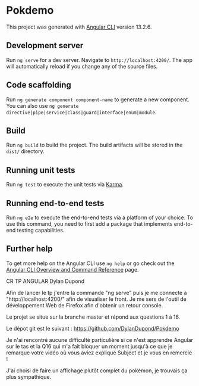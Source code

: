 # Pokdemo

This project was generated with [Angular CLI](https://github.com/angular/angular-cli) version 13.2.6.

## Development server

Run `ng serve` for a dev server. Navigate to `http://localhost:4200/`. The app will automatically reload if you change any of the source files.

## Code scaffolding

Run `ng generate component component-name` to generate a new component. You can also use `ng generate directive|pipe|service|class|guard|interface|enum|module`.

## Build

Run `ng build` to build the project. The build artifacts will be stored in the `dist/` directory.

## Running unit tests

Run `ng test` to execute the unit tests via [Karma](https://karma-runner.github.io).

## Running end-to-end tests

Run `ng e2e` to execute the end-to-end tests via a platform of your choice. To use this command, you need to first add a package that implements end-to-end testing capabilities.

## Further help

To get more help on the Angular CLI use `ng help` or go check out the [Angular CLI Overview and Command Reference](https://angular.io/cli) page.


CR TP ANGULAR Dylan Dupond

Afin de lancer le tp j'entre la commande "ng serve" puis je me connecte à "http://localhost:4200/" afin de visualiser le front.
Je me sers de l'outil de développement Web de Firefox afin d'obtenir un retour console.

Le projet se situe sur la branche master et répond aux questions 1 à 16.

Le dépot git est le suivant : https://github.com/DylanDupond/Pokdemo

Je n'ai rencontré aucune difficulté particulière si ce n'est apprendre Angular sur le tas et la Q16 qui m'a fait bloquer un moment jusqu'à ce que 
je remarque votre vidéo où vous aviez expliqué Subject et je vous en remercie ! 

J'ai choisi de faire un affichage plutôt complet du pokémon, je trouvais ça plus sympathique.
